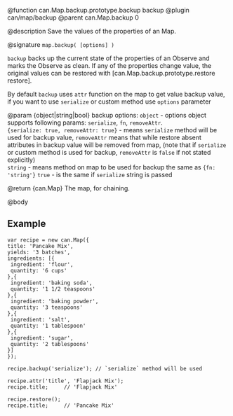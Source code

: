 @function can.Map.backup.prototype.backup backup
@plugin can/map/backup
@parent can.Map.backup 0

@description Save the values of the properties of an Map.

@signature `map.backup( [options] )`

`backup` backs up the current state of the properties of an Observe and marks
the Observe as clean. If any of the properties change value, the original
values can be restored with [can.Map.backup.prototype.restore restore].

By default `backup` uses `attr` function on the map to get value backup value, 
if you want to use `serialize` or custom method use `options` parameter 

@param {object|string|bool} backup options:
 `object` - options object supports following params: `serialize`, `fn`, `removeAttr`.  
 `{serialize: true, removeAttr: true}` - means `serialize` method will be used for backup value, 
 `removeAttr` means that while restore absent attributes in backup value will be removed from map, 
 (note that if `serialize` or custom method is used for backup, `removeAttr` is `false` if not stated explicitly)  
 `string` - means method on map to be used for backup the same as `{fn: 'string'}` 
 `true` - is the same if `serialize` string is passed
 
  
@return {can.Map} The map, for chaining.

@body

## Example

```
var recipe = new can.Map({
title: 'Pancake Mix',
yields: '3 batches',
ingredients: [{
 ingredient: 'flour',
 quantity: '6 cups'
},{
 ingredient: 'baking soda',
 quantity: '1 1/2 teaspoons'
},{
 ingredient: 'baking powder',
 quantity: '3 teaspoons'
},{
 ingredient: 'salt',
 quantity: '1 tablespoon'
},{
 ingredient: 'sugar',
 quantity: '2 tablespoons'
}]
});

recipe.backup('serialize'); // `serialize` method will be used

recipe.attr('title', 'Flapjack Mix');
recipe.title;     // 'Flapjack Mix'

recipe.restore();
recipe.title;     // 'Pancake Mix'
```